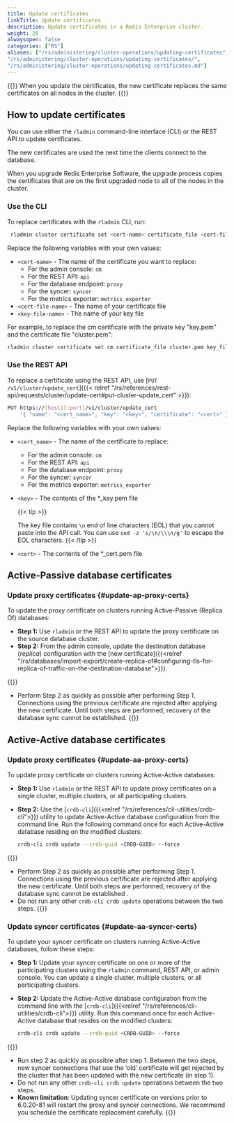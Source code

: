 ```yaml
---
title: Update certificates
linkTitle: Update certificates
description: Update certificates in a Redis Enterprise cluster.
weight: 20
alwaysopen: false
categories: ["RS"]
aliases: ["/rs/administering/cluster-operations/updating-certificates",
"/rs/administering/cluster-operations/updating-certificates/",
"/rs/administering/cluster-operations/updating-certificates.md"]
---
```


{{<warning>}}
When you update the certificates, the new certificate replaces the same certificates on all nodes in the cluster.
{{</warning>}}

## How to update certificates

You can use either the `rladmin` command-line interface (CLI) or the REST API to update certificates.

The new certificates are used the next time the clients connect to the database.

When you upgrade Redis Enterprise Software, the upgrade process copies the certificates that are on the first upgraded node to all of the nodes in the cluster.

### Use the CLI

To replace certificates with the `rladmin` CLI, run:

```sh
 rladmin cluster certificate set <cert-name> certificate_file <cert-file-name>.pem key_file <key-file-name>.pem
```

Replace the following variables with your own values:

- `<cert-name>` - The name of the certificate you want to replace:
  - For the admin console: `cm`
  - For the REST API: `api`
  - For the database endpoint: `proxy`
  - For the syncer: `syncer`
  - For the metrics exporter: `metrics_exporter`
- `<cert-file-name>` - The name of your certificate file
- `<key-file-name>` - The name of your key file

For example, to replace the cm certificate with the private key "key.pem" and the certificate file "cluster.pem":

```sh
rladmin cluster certificate set cm certificate_file cluster.pem key_file key.pem
```

### Use the REST API

To replace a certificate using the REST API, use [`PUT /v1/cluster/update_cert`]({{< relref "/rs/references/rest-api/requests/cluster/update-cert#put-cluster-update_cert" >}}):

```sh
PUT https://[host][:port]/v1/cluster/update_cert
    '{ "name": "<cert_name>", "key": "<key>", "certificate": "<cert>" }'
```

Replace the following variables with your own values:

- `<cert_name>` - The name of the certificate to replace:
  - For the admin console: `cm`
  - For the REST API: `api`
  - For the database endpoint: `proxy`
  - For the syncer: `syncer`
  - For the metrics exporter: `metrics_exporter`
- `<key>` - The contents of the \*\_key.pem file

    {{< tip >}}

  The key file contains `\n` end of line characters (EOL) that you cannot paste into the API call.
  You can use `sed -z 's/\n/\\\n/g'` to escape the EOL characters.
  {{< /tip >}}

- `<cert>` - The contents of the \*\_cert.pem file

## Active-Passive database certificates

### Update proxy certificates {#update-ap-proxy-certs}

To update the proxy certificate on clusters running Active-Passive (Replica Of) databases:

- **Step 1:**  Use `rladmin` or the REST API to update the proxy certificate on the source database cluster.
- **Step 2:** From the admin console, update the destination database (_replica_) configuration with the [new certificate]({{<relref "/rs/databases/import-export/create-replica-of#configuring-tls-for-replica-of-traffic-on-the-destination-database">}}).

{{<note>}}
- Perform Step 2 as quickly as possible after performing Step 1.  Connections using the previous certificate are rejected after applying the new certificate.  Until both steps are performed, recovery of the database sync cannot be established.
{{</note>}}

## Active-Active database certificates

### Update proxy certificates {#update-aa-proxy-certs}

To update proxy certificate on clusters running Active-Active databases:

- **Step 1:** Use `rladmin` or the REST API to update proxy certificates on a single cluster, multiple clusters, or all participating clusters.
- **Step 2:** Use the [`crdb-cli`]({{<relref "/rs/references/cli-utilities/crdb-cli">}}) utility to update Active-Active database configuration from the command line. Run the following command once for each Active-Active database residing on the modified clusters:

    ```sh
    crdb-cli crdb update --crdb-guid <CRDB-GUID> --force
    ```

{{<note>}}
- Perform Step 2 as quickly as possible after performing Step 1.  Connections using the previous certificate are rejected after applying the new certificate.  Until both steps are performed, recovery of the database sync cannot be established .
- Do not run any other `crdb-cli crdb update` operations between the two steps.
{{</note>}}

### Update syncer certificates {#update-aa-syncer-certs}

To update your syncer certificate on clusters running Active-Active databases, follow these steps:

- **Step 1:** Update your syncer certificate on one or more of the participating clusters using the `rladmin` command, REST API, or admin console. You can update a single cluster, multiple clusters, or all participating clusters.
- **Step 2:** Update the Active-Active database configuration from the command line with the [`crdb-cli`]({{<relref "/rs/references/cli-utilities/crdb-cli">}}) utility. Run this command once for each Active-Active database that resides on the modified clusters:

    ```sh
    crdb-cli crdb update --crdb-guid <CRDB-GUID> --force
    ```

{{<note>}}
- Run step 2 as quickly as possible after step 1. Between the two steps, new syncer connections that use the ‘old’ certificate will get rejected by the cluster that has been updated with the new certificate (in step 1).
- Do not run any other `crdb-cli crdb update` operations between the two steps.
- **Known limitation**: Updating syncer certificate on versions prior to 6.0.20-81 will restart the proxy and syncer connections. We recommend you schedule the certificate replacement carefully.
{{</note>}}
